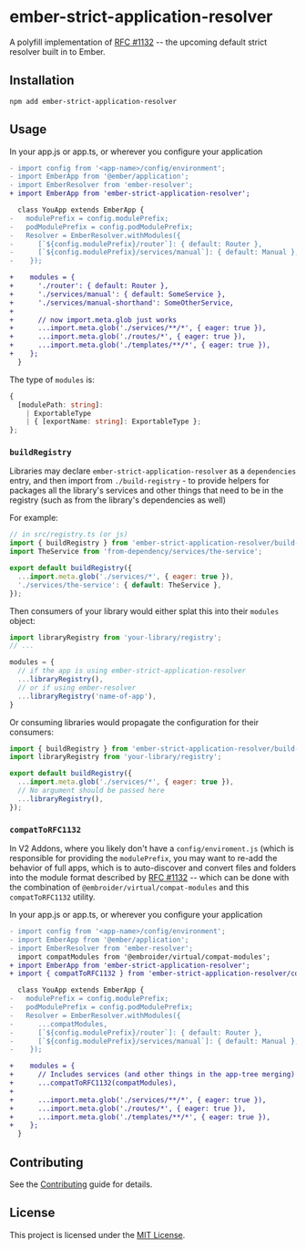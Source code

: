 # ember-strict-application-resolver

A polyfill implementation of [RFC #1132](https://rfcs.emberjs.com/id/1132-default-strict-resolver) -- the upcoming default strict resolver built in to Ember.

## Installation

```
npm add ember-strict-application-resolver
```

## Usage

In your app.js or app.ts, or wherever you configure your application
```diff
- import config from '<app-name>/config/environment';
- import EmberApp from '@ember/application';
- import EmberResolver from 'ember-resolver';
+ import EmberApp from 'ember-strict-application-resolver';

  class YouApp extends EmberApp {
-   modulePrefix = config.modulePrefix;
-   podModulePrefix = config.podModulePrefix;
-   Resolver = EmberResolver.withModules({
-      [`${config.modulePrefix}/router`]: { default: Router },
-      [`${config.modulePrefix}/services/manual`]: { default: Manual },
-    });

+    modules = {
+      './router': { default: Router },
+      './services/manual': { default: SomeService },
+      './services/manual-shorthand': SomeOtherService,
+
+      // now import.meta.glob just works
+      ...import.meta.glob('./services/**/*', { eager: true }),
+      ...import.meta.glob('./routes/*', { eager: true }),
+      ...import.meta.glob('./templates/**/*', { eager: true }),
+    };
  }
```

The type of `modules` is:
```ts
{ 
  [modulePath: string]:
    | ExportableType
    | { [exportName: string]: ExportableType };
};
```

### `buildRegistry`

Libraries may declare `ember-strict-application-resolver` as a `dependencies` entry, and then import from `./build-registry` - to provide helpers for packages all the library's services and other things that need to be in the registry (such as from the library's dependencies as well)

For example:
```js
// in src/registry.ts (or js)
import { buildRegistry } from 'ember-strict-application-resolver/build-registry';
import TheService from 'from-dependency/services/the-service';

export default buildRegistry({
  ...import.meta.glob('./services/*', { eager: true }),
  './services/the-service': { default: TheService },
});
```

Then consumers of your library would either splat this into their `modules` object:
```js
import libraryRegistry from 'your-library/registry';
// ...

modules = {
  // if the app is using ember-strict-application-resolver
  ...libraryRegistry(),
  // or if using ember-resolver
  ...libraryRegistry('name-of-app'),
}
```

Or consuming libraries would propagate the configuration for their consumers:
```js
import { buildRegistry } from 'ember-strict-application-resolver/build-registry';
import libraryRegistry from 'your-library/registry';

export default buildRegistry({
  ...import.meta.glob('./services/*', { eager: true }),
  // No argument should be passed here
  ...libraryRegistry(),
});
```

### `compatToRFC1132`

In V2 Addons, where you likely don't have a `config/enviroment.js` (which is responsible for providing the `modulePrefix`, you may want to re-add the behavior of full apps, which is to auto-discover and convert files and folders into the module format described by [RFC #1132](https://rfcs.emberjs.com/id/1132-default-strict-resolver) -- which can be done with the combination of `@embroider/virtual/compat-modules` and this `compatToRFC1132` utility.

In your app.js or app.ts, or wherever you configure your application
```diff
- import config from '<app-name>/config/environment';
- import EmberApp from '@ember/application';
- import EmberResolver from 'ember-resolver';
  import compatModules from '@embroider/virtual/compat-modules';
+ import EmberApp from 'ember-strict-application-resolver';
+ import { compatToRFC1132 } from 'ember-strict-application-resolver/convert';

  class YouApp extends EmberApp {
-   modulePrefix = config.modulePrefix;
-   podModulePrefix = config.podModulePrefix;
-   Resolver = EmberResolver.withModules({
-      ...compatModules,
-      [`${config.modulePrefix}/router`]: { default: Router },
-      [`${config.modulePrefix}/services/manual`]: { default: Manual },
-    });

+    modules = {
+      // Includes services (and other things in the app-tree merging) from libraries
+      ...compatToRFC1132(compatModules),
+
+      ...import.meta.glob('./services/**/*', { eager: true }),
+      ...import.meta.glob('./routes/*', { eager: true }),
+      ...import.meta.glob('./templates/**/*', { eager: true }),
+    };
  }
```

## Contributing

See the [Contributing](CONTRIBUTING.md) guide for details.

## License

This project is licensed under the [MIT License](LICENSE.md).
